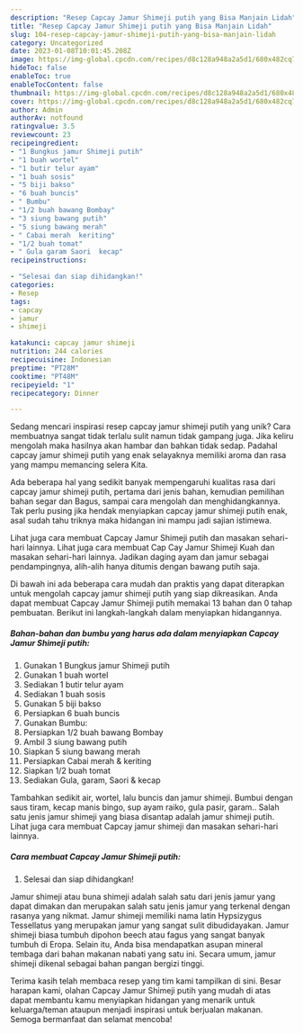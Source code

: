 ```yaml
---
description: "Resep Capcay Jamur Shimeji putih yang Bisa Manjain Lidah"
title: "Resep Capcay Jamur Shimeji putih yang Bisa Manjain Lidah"
slug: 104-resep-capcay-jamur-shimeji-putih-yang-bisa-manjain-lidah
category: Uncategorized
date: 2023-01-08T10:01:45.208Z
image: https://img-global.cpcdn.com/recipes/d8c128a948a2a5d1/680x482cq70/capcay-jamur-shimeji-putih-foto-resep-utama.jpg
hideToc: false
enableToc: true
enableTocContent: false
thumbnail: https://img-global.cpcdn.com/recipes/d8c128a948a2a5d1/680x482cq70/capcay-jamur-shimeji-putih-foto-resep-utama.jpg
cover: https://img-global.cpcdn.com/recipes/d8c128a948a2a5d1/680x482cq70/capcay-jamur-shimeji-putih-foto-resep-utama.jpg
author: Admin
authorAv: notfound
ratingvalue: 3.5
reviewcount: 23
recipeingredient:
- "1 Bungkus jamur Shimeji putih"
- "1 buah wortel"
- "1 butir telur ayam"
- "1 buah sosis"
- "5 biji bakso"
- "6 buah buncis"
- " Bumbu"
- "1/2 buah bawang Bombay"
- "3 siung bawang putih"
- "5 siung bawang merah"
- " Cabai merah  keriting"
- "1/2 buah tomat"
- " Gula garam Saori  kecap"
recipeinstructions:

- "Selesai dan siap dihidangkan!"
categories:
- Resep
tags:
- capcay
- jamur
- shimeji

katakunci: capcay jamur shimeji 
nutrition: 244 calories
recipecuisine: Indonesian
preptime: "PT28M"
cooktime: "PT48M"
recipeyield: "1"
recipecategory: Dinner

---
```





Sedang mencari inspirasi resep capcay jamur shimeji putih yang unik? Cara membuatnya sangat tidak terlalu sulit namun tidak gampang juga. Jika keliru mengolah maka hasilnya akan hambar dan bahkan tidak sedap. Padahal capcay jamur shimeji putih yang enak selayaknya memiliki aroma dan rasa yang mampu memancing selera Kita.





Ada beberapa hal yang sedikit banyak mempengaruhi kualitas rasa dari capcay jamur shimeji putih, pertama dari jenis bahan, kemudian pemilihan bahan segar dan Bagus, sampai cara mengolah dan menghidangkannya. Tak perlu pusing jika hendak menyiapkan capcay jamur shimeji putih enak,      asal sudah tahu triknya maka hidangan ini mampu jadi sajian istimewa.














Lihat juga cara membuat Capcay Jamur Shimeji putih dan masakan sehari-hari lainnya. Lihat juga cara membuat Cap Cay Jamur Shimeji Kuah dan masakan sehari-hari lainnya. Jadikan daging ayam dan jamur sebagai pendampingnya, alih-alih hanya ditumis dengan bawang putih saja.






Di bawah ini ada beberapa cara mudah dan praktis yang dapat diterapkan untuk mengolah capcay jamur shimeji putih yang siap dikreasikan. Anda dapat membuat Capcay Jamur Shimeji putih memakai 13 bahan dan 0 tahap pembuatan. Berikut ini langkah-langkah dalam menyiapkan hidangannya.

<!--inarticleads1-->

##### Bahan-bahan dan bumbu yang harus ada dalam menyiapkan Capcay Jamur Shimeji putih:

1. Gunakan 1 Bungkus jamur Shimeji putih
1. Gunakan 1 buah wortel
1. Sediakan 1 butir telur ayam
1. Sediakan 1 buah sosis
1. Gunakan 5 biji bakso
1. Persiapkan 6 buah buncis
1. Gunakan  Bumbu:
1. Persiapkan 1/2 buah bawang Bombay
1. Ambil 3 siung bawang putih
1. Siapkan 5 siung bawang merah
1. Persiapkan  Cabai merah &amp; keriting
1. Siapkan 1/2 buah tomat
1. Sediakan  Gula, garam, Saori &amp; kecap


Tambahkan sedikit air, wortel, lalu buncis dan jamur shimeji. Bumbui dengan saus tiram, kecap manis bingo, sup ayam raiko, gula pasir, garam.. Salah satu jenis jamur shimeji yang biasa disantap adalah jamur shimeji putih. Lihat juga cara membuat Capcay jamur shimeji dan masakan sehari-hari lainnya. 

<!--inarticleads2-->

##### Cara membuat Capcay Jamur Shimeji putih:


1. Selesai dan siap dihidangkan!

Jamur shimeji atau buna shimeji adalah salah satu dari jenis jamur yang dapat dimakan dan merupakan salah satu jenis jamur yang terkenal dengan rasanya yang nikmat. Jamur shimeji memiliki nama latin Hypsizygus Tessellatus yang merupakan jamur yang sangat sulit dibudidayakan. Jamur shimeji biasa tumbuh dipohon beech atau fagus yang sangat banyak tumbuh di Eropa. Selain itu, Anda bisa mendapatkan asupan mineral tembaga dari bahan makanan nabati yang satu ini. Secara umum, jamur shimeji dikenal sebagai bahan pangan bergizi tinggi. 

Terima kasih telah membaca resep yang tim kami tampilkan di sini. Besar harapan kami, olahan Capcay Jamur Shimeji putih yang mudah di atas dapat membantu kamu menyiapkan hidangan yang menarik untuk keluarga/teman ataupun menjadi inspirasi untuk berjualan makanan. Semoga bermanfaat dan selamat mencoba!
